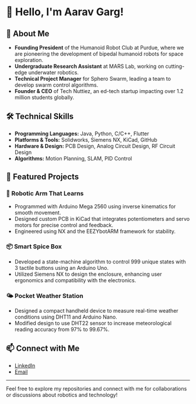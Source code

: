 # 👋 Hello, I'm Aarav Garg!

## 🚀 About Me

- **Founding President** of the Humanoid Robot Club at Purdue, where we are pioneering the development of bipedal humanoid robots for space exploration.
- **Undergraduate Research Assistant** at MARS Lab, working on cutting-edge underwater robotics.
- **Technical Project Manager** for Sphero Swarm, leading a team to develop swarm control algorithms.
- **Founder & CEO** of Tech Nuttiez, an ed-tech startup impacting over 1.2 million students globally.

## 🛠️ Technical Skills

- **Programming Languages:** Java, Python, C/C++, Flutter
- **Platforms & Tools:** Solidworks, Siemens NX, KiCad, GitHub
- **Hardware & Design:** PCB Design, Analog Circuit Design, RF Circuit Design
- **Algorithms:** Motion Planning, SLAM, PID Control

## 🌟 Featured Projects

### 🤖 Robotic Arm That Learns
- Programmed with Arduino Mega 2560 using inverse kinematics for smooth movement.
- Designed custom PCB in KiCad that integrates potentiometers and servo motors for precise control and feedback.
- Engineered using NX and the EEZYbotARM framework for stability.

### 📦 Smart Spice Box
- Developed a state-machine algorithm to control 999 unique states with 3 tactile buttons using an Arduino Uno.
- Utilized Siemens NX to design the enclosure, enhancing user ergonomics and compatibility with the electronics.

### 🌤️ Pocket Weather Station
- Designed a compact handheld device to measure real-time weather conditions using DHT11 and Arduino Nano.
- Modified design to use DHT22 sensor to increase meteorological reading accuracy from 97% to 99.67%.

## 📫 Connect with Me

- [LinkedIn](https://www.linkedin.com/in/aarav-garg)
- [Email](mailto:aarav.garg@example.com)

---

Feel free to explore my repositories and connect with me for collaborations or discussions about robotics and technology!
